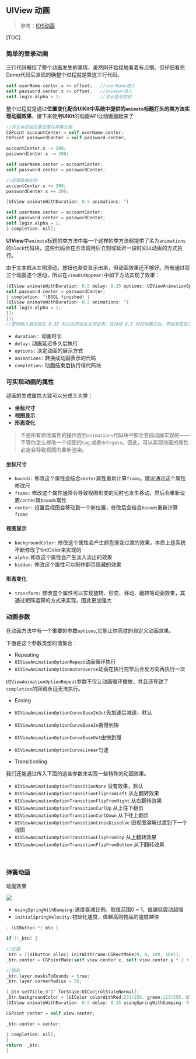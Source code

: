 ##  UIView 动画

>参考：[IOS动画](http://www.jianshu.com/p/6e326068edeb)

[TOC]



### 简单的登录动画

三行代码概括了整个动画发生的事情，虽然刚开始接触看着有点懵。但仔细看完Demo代码后发现的确整个过程就是靠这三行代码。

```objective-c
self.userName.center.x += offset;	//userName进入
self.password.center.x += offset;	//passwor进入
self.login.alpha = 1;				//显示登录按钮
```

整个过程就是通过**位置变化配合UIKit中系统中提供的`animate`标题打头的类方法实现动画效果**，接下来使用**UIKit**的动画API让动画画起来了

```objective-c
//将文本初始位置设置在屏幕左侧
CGPoint accountCenter = self.userName.center;
CGPoint passwordCenter = self.password.center;

accountCenter.x -= 200;
passwordCenter.x -= 200;

self.userName.center = accountCenter;
self.password.center = passwordCenter;

//还原原来坐标
accountCenter.x += 200;
passwordCenter.x += 200;

[UIView animateWithDuration: 0.5 animations: ^{

self.userName.center = accountCenter;
self.password.center = passwordCenter;
self.login.alpha = 1;
} completion: nil];
```

**UIView**中`animate`标题的类方法中每一个这样的类方法都提供了名为`animations`的`block`代码块，这些代码会在方法调用后立刻或延迟一段时间以动画的方式执行。

由于文本框从左侧滑动，按钮也渐变显示出来，但动画效果还不够好。所有通过将三个动画逐个活动，所以在`viewDidAppear:`中如下方法实现了效果：

```objective-c
[UIView animateWithDuration: 0.5 delay: 0.35 options: UIViewAnimationOptionCurveEaseInOut animations: ^{
self.password.center = passwordCenter;
} completion: ^(BOOL finished) {
[UIView animateWithDuration: 0.2 animations: ^{
self.login.alpha = 1;
}];
}];
//密码输入框在延后 0.35 秒之后开始从左侧出来，在持续 0.5 秒的动画之后，开始渐变显示按钮，然后动画完成。
```

- `duration：` 动画时长
- `delay:` 动画延迟多久后执行
- `options:` 决定动画的展示方式
- `animations:` 转换成动画表示的代码
- `completion:` 动画结束后执行得代码块



### 可实现动画的属性

动画的生成属性大致可以分成三大类：

- **坐标尺寸**
- **视图显示**
- **形态变化**

> 不是所有修改属性的操作放到`animations`代码块中都会变成动画实现的——不管你怎么修改一个视图的`tag`,或者`delegate`。因此，可以实现动画的属性必定会导致视图的重新渲染。

#### 坐标尺寸

- `bounds:` 修改这个属性会结合`center`属性重新计算`frame`。建议通过这个属性修改尺 
- `frame:` 修改这个属性通常会导致视图形变的同时也发生移动，然后会重新设置`center`跟`bounds`属性
- `center:` 设置后视图会移动到一个新位置，修改后会结合`bounds`重新计算`frame`

#### 视图显示

- `backgroundColor:` 修改这个属性会产生颜色渐变过渡的效果，本质上是系统不断修改了tintColor来实现的
- `alpha:`修改这个属性会产生淡入淡出的效果
- `hidden:`  修改这个属性可以制作翻页隐藏的效果

#### 形态变化

- `transform:` 修改这个属性可以实现旋转、形变、移动、翻转等动画效果，其通过矩阵运算的方式来实现，因此更加强大



### 动画参数

在动画方法中有一个重要的参数`options`,它能让你高度的自定义动画效果。

下面是这个参数类型的值集合：

- Repeating
- `UIViewAnimationOptionRepeat`动画循环执行
- `UIViewAnimationOptionAutoreverse`动画在执行完毕后会反方向再执行一次

`UIViewAnimationOptionRepeat`参数不仅让动画循环播放，并且还导致了`completion`的回调永远无法执行。



- Easing

- `UIViewAnimationOptionCurveEaseInOut`先加速后减速，默认
- `UIViewAnimationOptionCurveEaseIn`由慢到快
- `UIViewAnimationOptionCurveEaseOut`由快到慢
- `UIViewAnimationOptionCurveLinear`匀速

- Transitionling


我们还能通过传入下面的这些参数来实现一些特殊的动画效果。

-   `UIViewAnimationOptionTransitionNone` 没有效果，默认
- `UIViewAnimationOptionTransitionFlipFromLeft` 从左翻转效果
- `UIViewAnimationOptionTransitionFlipFromRight` 从右翻转效果
- `UIViewAnimationOptionTransitionCurlUp` 从上往下翻页
- `UIViewAnimationOptionTransitionCurlDown` 从下往上翻页
- `UIViewAnimationOptionTransitionCrossDissolve` 旧视图溶解过渡到下一个视图
- `UIViewAnimationOptionTransitionFlipFromTop` 从上翻转效果
- `UIViewAnimationOptionTransitionFlipFromBottom` 从下翻转效果

​


### 弹簧动画

动画效果

![](http://ww1.sinaimg.cn/large/e8298d2dgy1ffrg5wbxm6g208l0f93z4.gif)

- `usingSpringWithDamping:`速度衰减比例。取值范围0 ~ 1，值越低震动越强
- `initialSpringVelocity:`初始化速度，值越高则物品的速度越快

```objective-c
- (UIButton *) btn {

if (!_btn) {

//位置
_btn = [[UIButton alloc] initWithFrame:CGRectMake(0, 0, 100, 100)];
_btn.center = CGPointMake(self.view.center.x, self.view.center.y * 2 + 100);

//图形
_btn.layer.masksToBounds = true;
_btn.layer.cornerRadius = 50;

[_btn setTitle:@"1" forState:UIControlStateNormal];
_btn.backgroundColor = [UIColor colorWithRed:233/255. green:123/255. blue:123/255. alpha:1];
[UIView animateWithDuration: 0.5 delay: 0.35 usingSpringWithDamping: 0.6 initialSpringVelocity: 0 options: UIViewAnimationOptionCurveLinear animations:^{

CGPoint center = self.view.center;

_btn.center = center;

} completion: nil];
}
return  _btn;
}
```


